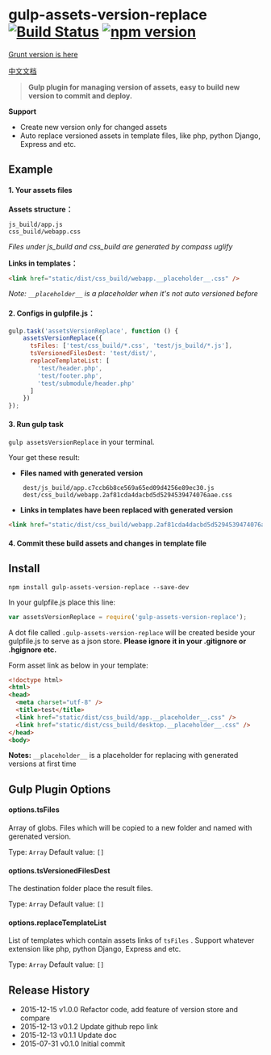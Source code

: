 # gulp-assets-version-replace  [![Build Status](https://travis-ci.org/Black-Mirror/gulp-assets-version-replace.svg?branch=master)](https://travis-ci.org/Black-Mirror/gulp-assets-version-replace) [![npm version](https://badge.fury.io/js/gulp-assets-version-replace.svg)](http://badge.fury.io/js/gulp-assets-version-replace)

[Grunt version is here](https://github.com/bammoo/grunt-assets-version-replace)

[中文文档](README-cn.md)


> **Gulp plugin for managing version of assets, easy to build new version to commit and deploy.**


**Support**

- Create new version only for changed assets
- Auto replace versioned assets in template files, like php, python Django, Express and etc.
  

## Example


#### 1. Your assets files
**Assets structure：**
 
```
js_build/app.js
css_build/webapp.css
```
*Files under js_build and css_build are generated by compass uglify*

**Links in templates：**

```html
<link href="static/dist/css_build/webapp.__placeholder__.css" />
```

*Note:  `__placeholder__` is a placeholder when it's not auto versioned before*

#### 2. Configs in gulpfile.js：

```js
gulp.task('assetsVersionReplace', function () {
    assetsVersionReplace({
      tsFiles: ['test/css_build/*.css', 'test/js_build/*.js'],
      tsVersionedFilesDest: 'test/dist/',
      replaceTemplateList: [
        'test/header.php',
        'test/footer.php',
        'test/submodule/header.php'
      ]
    })
});
```
#### 3. Run gulp task

`gulp assetsVersionReplace` in your terminal.

Your get these result:

* **Files named with generated version** 

```
    dest/js_build/app.c7ccb6b8ce569a65ed09d4256e89ec30.js
    dest/css_build/webapp.2af81cda4dacbd5d5294539474076aae.css
```

* **Links in templates have been replaced with generated version**

```html
<link href="static/dist/css_build/webapp.2af81cda4dacbd5d5294539474076aae.css" />
```

#### 4. Commit these build assets and changes in template file



## Install

```shell
npm install gulp-assets-version-replace --save-dev
```

In your gulpfile.js place this line:

```js
var assetsVersionReplace = require('gulp-assets-version-replace');
```

A dot file called `.gulp-assets-version-replace` will be created beside your gulpfile.js to serve as a json store. **Please ignore it in your .gitignore or .hgignore etc.**

Form asset link as below in your template:

```html
<!doctype html>
<html>
<head>
  <meta charset="utf-8" />
  <title>test</title>
  <link href="static/dist/css_build/app.__placeholder__.css" />
  <link href="static/dist/css_build/desktop.__placeholder__.css" />
</head>
<body>
```

**Notes:** 
`__placeholder__` is a placeholder for replacing with generated versions at first time


## Gulp Plugin Options

#### options.tsFiles

Array of globs. Files which will be copied to a new folder and named with gerenated version.

Type: `Array`
Default value: `[]`


#### options.tsVersionedFilesDest

The destination folder place the result files.

Type: `Array`
Default value: `[]`


#### options.replaceTemplateList

List of templates which contain assets links of `tsFiles` . Support whatever extension like php, python Django, Express and etc.


Type: `Array`
Default value: `[]`


## Release History

* 2015-12-15   v1.0.0   Refactor code, add feature of version store and compare
* 2015-12-13   v0.1.2   Update github repo link
* 2015-12-13   v0.1.1   Update doc
* 2015-07-31   v0.1.0   Initial commit


